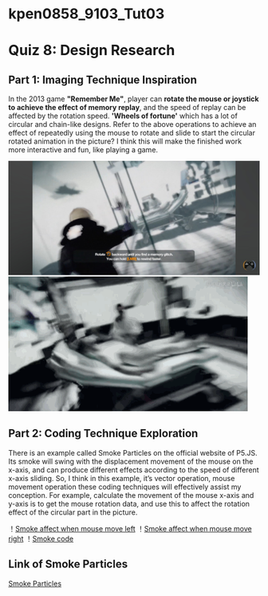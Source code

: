 # kpen0858_9103_Tut03
# Quiz 8: Design Research
## Part 1: Imaging Technique Inspiration
In the 2013 game __"Remember Me"__, player can __rotate the mouse or joystick to achieve the effect of memory replay__, and the speed of replay can be affected by the rotation speed. 
__'Wheels of fortune'__ which has a lot of circular and chain-like designs. Refer to the above operations to achieve an effect of repeatedly using the mouse to rotate and slide to start the circular rotated animation in the picture?
I think this will make the finished work more interactive and fun, like playing a game. 

![Rotated operate description in game](image/part1.jpg)
![Rotated effect in game](image/part1.gif)
## Part 2: Coding Technique Exploration
There is an example called Smoke Particles on the official website of P5.JS. Its smoke will swing with the displacement movement of the mouse on the x-axis, and can produce different effects according to the speed of different x-axis sliding.
So, I think in this example, it’s vector operation, mouse movement operation these coding techniques will effectively assist my conception.
For example, calculate the movement of the mouse x-axis and y-axis is to get the mouse rotation data, and use this to affect the rotation effect of the circular part in the picture.

！[Smoke affect when mouse move left](image/part2.jpg)
！[Smoke affect when mouse move right](image/part2_1.jpg)
！[Smoke code](image/part2_2.png)
## Link of Smoke Particles
[Smoke Particles](https://p5js.org/examples/math-and-physics-smoke-particle-system/)

